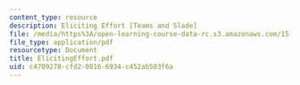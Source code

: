 ```yaml
---
content_type: resource
description: Eliciting Effort [Teams and Slade]
file: /media/https%3A/open-learning-course-data-rc.s3.amazonaws.com/15-660-strategic-hr-management-spring-2003/c4709278cfd208166934c452ab503f6a_ElicitingEffort.pdf
file_type: application/pdf
resourcetype: Document
title: ElicitingEffort.pdf
uid: c4709278-cfd2-0816-6934-c452ab503f6a
---
```

